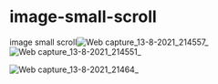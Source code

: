 # image-small-scroll
image small scroll![Web capture_13-8-2021_214557_](https://user-images.githubusercontent.com/74392722/129389142-498d6fa5-eb63-459d-b0d1-7213f3a6815e.jpeg)
![Web capture_13-8-2021_214551_](https://user-images.githubusercontent.com/74392722/129389208-cd774d42-c7e6-453d-b463-f4f053808366.jpeg)

![Web capture_13-8-2021_21464_](https://user-images.githubusercontent.com/74392722/129389120-6de44455-f354-411c-9dc0-b786b4c040d1.jpeg)
